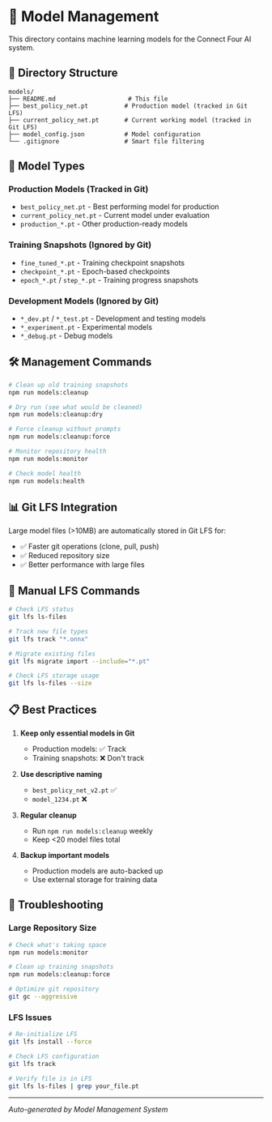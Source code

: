 # 🧠 Model Management

This directory contains machine learning models for the Connect Four AI system.

## 📁 Directory Structure

```
models/
├── README.md                    # This file
├── best_policy_net.pt          # Production model (tracked in Git LFS)
├── current_policy_net.pt       # Current working model (tracked in Git LFS)
├── model_config.json           # Model configuration
└── .gitignore                  # Smart file filtering
```

## 🎯 Model Types

### Production Models (Tracked in Git)
- `best_policy_net.pt` - Best performing model for production
- `current_policy_net.pt` - Current model under evaluation
- `production_*.pt` - Other production-ready models

### Training Snapshots (Ignored by Git)
- `fine_tuned_*.pt` - Training checkpoint snapshots
- `checkpoint_*.pt` - Epoch-based checkpoints
- `epoch_*.pt` / `step_*.pt` - Training progress snapshots

### Development Models (Ignored by Git)
- `*_dev.pt` / `*_test.pt` - Development and testing models
- `*_experiment.pt` - Experimental models
- `*_debug.pt` - Debug models

## 🛠️ Management Commands

```bash
# Clean up old training snapshots
npm run models:cleanup

# Dry run (see what would be cleaned)
npm run models:cleanup:dry

# Force cleanup without prompts
npm run models:cleanup:force

# Monitor repository health
npm run models:monitor

# Check model health
npm run models:health
```

## 📊 Git LFS Integration

Large model files (>10MB) are automatically stored in Git LFS for:
- ✅ Faster git operations (clone, pull, push)
- ✅ Reduced repository size
- ✅ Better performance with large files

## 🔧 Manual LFS Commands

```bash
# Check LFS status
git lfs ls-files

# Track new file types
git lfs track "*.onnx"

# Migrate existing files
git lfs migrate import --include="*.pt"

# Check LFS storage usage
git lfs ls-files --size
```

## 📋 Best Practices

1. **Keep only essential models in Git**
   - Production models: ✅ Track
   - Training snapshots: ❌ Don't track

2. **Use descriptive naming**
   - `best_policy_net_v2.pt` ✅
   - `model_1234.pt` ❌

3. **Regular cleanup**
   - Run `npm run models:cleanup` weekly
   - Keep <20 model files total

4. **Backup important models**
   - Production models are auto-backed up
   - Use external storage for training data

## 🚨 Troubleshooting

### Large Repository Size
```bash
# Check what's taking space
npm run models:monitor

# Clean up training snapshots
npm run models:cleanup:force

# Optimize git repository
git gc --aggressive
```

### LFS Issues
```bash
# Re-initialize LFS
git lfs install --force

# Check LFS configuration
git lfs track

# Verify file is in LFS
git lfs ls-files | grep your_file.pt
```

---
*Auto-generated by Model Management System*
